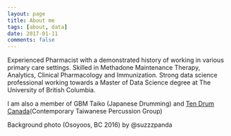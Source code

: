 ```yaml
---
layout: page
title: About me
tags: [about, data]
date: 2017-01-11
comments: false
---
```


Experienced Pharmacist with a demonstrated history of working in various primary care settings. Skilled in Methadone Maintenance Therapy, Analytics, Clinical Pharmacology and Immunization. Strong data science professional working towards a Master of Data Science degree at The University of British Columbia.

I am also a member of GBM Taiko (Japanese Drumming) and [Ten Drum Canada](https://www.facebook.com/TenDrumCanada/?fref=ts)(Contemporary Taiwanese Percussion Group)

Background photo (Osoyoos, BC 2016) by @suzzzpanda
